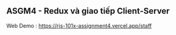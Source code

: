 ## ASGM4 - Redux và giao tiếp Client-Server 
Web Demo : https://rjs-101x-assignment4.vercel.app/staff

